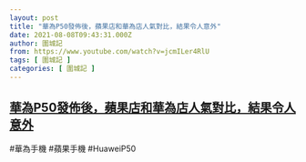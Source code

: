 ```yaml
---
layout: post
title: "華為P50發佈後，蘋果店和華為店人氣對比，結果令人意外"
date: 2021-08-08T09:43:31.000Z
author: 圍城記
from: https://www.youtube.com/watch?v=jcmILer4RlU
tags: [ 圍城記 ]
categories: [ 圍城記 ]
---
```

<!--1628415811000-->
[華為P50發佈後，蘋果店和華為店人氣對比，結果令人意外](https://www.youtube.com/watch?v=jcmILer4RlU)
------

<div>
#華為手機 #蘋果手機 #HuaweiP50
</div>
